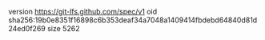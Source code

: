version https://git-lfs.github.com/spec/v1
oid sha256:19b0e8351f16898c6b353deaf34a7048a1409414fbdebd64840d81d24ed0f269
size 5262
